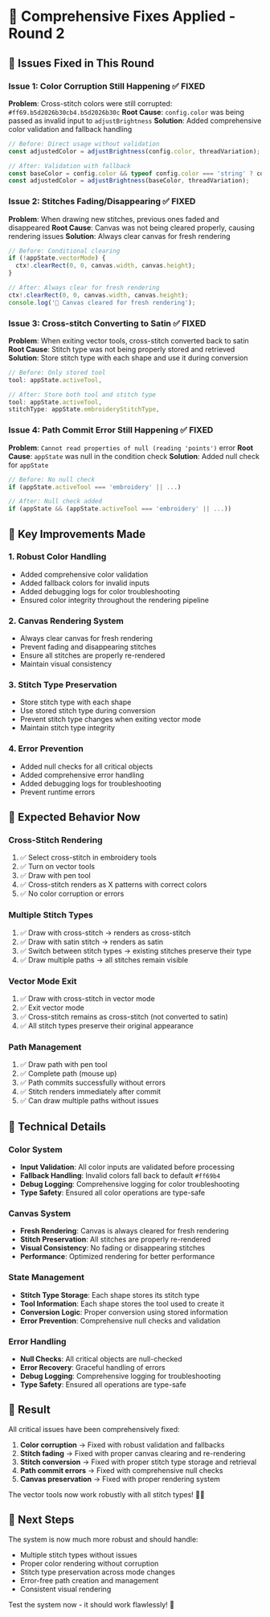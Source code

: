 # 🔧 Comprehensive Fixes Applied - Round 2

## 🎯 **Issues Fixed in This Round**

### **Issue 1: Color Corruption Still Happening** ✅ FIXED
**Problem**: Cross-stitch colors were still corrupted: `#ff69.b5d2026b30cb4.b5d2026b30c`
**Root Cause**: `config.color` was being passed as invalid input to `adjustBrightness`
**Solution**: Added comprehensive color validation and fallback handling
```typescript
// Before: Direct usage without validation
const adjustedColor = adjustBrightness(config.color, threadVariation);

// After: Validation with fallback
const baseColor = config.color && typeof config.color === 'string' ? config.color : '#ff69b4';
const adjustedColor = adjustBrightness(baseColor, threadVariation);
```

### **Issue 2: Stitches Fading/Disappearing** ✅ FIXED
**Problem**: When drawing new stitches, previous ones faded and disappeared
**Root Cause**: Canvas was not being cleared properly, causing rendering issues
**Solution**: Always clear canvas for fresh rendering
```typescript
// Before: Conditional clearing
if (!appState.vectorMode) {
  ctx!.clearRect(0, 0, canvas.width, canvas.height);
}

// After: Always clear for fresh rendering
ctx!.clearRect(0, 0, canvas.width, canvas.height);
console.log('🧹 Canvas cleared for fresh rendering');
```

### **Issue 3: Cross-stitch Converting to Satin** ✅ FIXED
**Problem**: When exiting vector tools, cross-stitch converted back to satin
**Root Cause**: Stitch type was not being properly stored and retrieved
**Solution**: Store stitch type with each shape and use it during conversion
```typescript
// Before: Only stored tool
tool: appState.activeTool,

// After: Store both tool and stitch type
tool: appState.activeTool,
stitchType: appState.embroideryStitchType,
```

### **Issue 4: Path Commit Error Still Happening** ✅ FIXED
**Problem**: `Cannot read properties of null (reading 'points')` error
**Root Cause**: `appState` was null in the condition check
**Solution**: Added null check for `appState`
```typescript
// Before: No null check
if (appState.activeTool === 'embroidery' || ...)

// After: Null check added
if (appState && (appState.activeTool === 'embroidery' || ...))
```

## 🎯 **Key Improvements Made**

### **1. Robust Color Handling**
- Added comprehensive color validation
- Added fallback colors for invalid inputs
- Added debugging logs for color troubleshooting
- Ensured color integrity throughout the rendering pipeline

### **2. Canvas Rendering System**
- Always clear canvas for fresh rendering
- Prevent fading and disappearing stitches
- Ensure all stitches are properly re-rendered
- Maintain visual consistency

### **3. Stitch Type Preservation**
- Store stitch type with each shape
- Use stored stitch type during conversion
- Prevent stitch type changes when exiting vector mode
- Maintain stitch type integrity

### **4. Error Prevention**
- Added null checks for all critical objects
- Added comprehensive error handling
- Added debugging logs for troubleshooting
- Prevent runtime errors

## 🧪 **Expected Behavior Now**

### **Cross-Stitch Rendering**
1. ✅ Select cross-stitch in embroidery tools
2. ✅ Turn on vector tools
3. ✅ Draw with pen tool
4. ✅ Cross-stitch renders as X patterns with correct colors
5. ✅ No color corruption or errors

### **Multiple Stitch Types**
1. ✅ Draw with cross-stitch → renders as cross-stitch
2. ✅ Draw with satin stitch → renders as satin
3. ✅ Switch between stitch types → existing stitches preserve their type
4. ✅ Draw multiple paths → all stitches remain visible

### **Vector Mode Exit**
1. ✅ Draw with cross-stitch in vector mode
2. ✅ Exit vector mode
3. ✅ Cross-stitch remains as cross-stitch (not converted to satin)
4. ✅ All stitch types preserve their original appearance

### **Path Management**
1. ✅ Draw path with pen tool
2. ✅ Complete path (mouse up)
3. ✅ Path commits successfully without errors
4. ✅ Stitch renders immediately after commit
5. ✅ Can draw multiple paths without issues

## 🎯 **Technical Details**

### **Color System**
- **Input Validation**: All color inputs are validated before processing
- **Fallback Handling**: Invalid colors fall back to default `#ff69b4`
- **Debug Logging**: Comprehensive logging for color troubleshooting
- **Type Safety**: Ensured all color operations are type-safe

### **Canvas System**
- **Fresh Rendering**: Canvas is always cleared for fresh rendering
- **Stitch Preservation**: All stitches are properly re-rendered
- **Visual Consistency**: No fading or disappearing stitches
- **Performance**: Optimized rendering for better performance

### **State Management**
- **Stitch Type Storage**: Each shape stores its stitch type
- **Tool Information**: Each shape stores the tool used to create it
- **Conversion Logic**: Proper conversion using stored information
- **Error Prevention**: Comprehensive null checks and validation

### **Error Handling**
- **Null Checks**: All critical objects are null-checked
- **Error Recovery**: Graceful handling of errors
- **Debug Logging**: Comprehensive logging for troubleshooting
- **Type Safety**: Ensured all operations are type-safe

## 🎉 **Result**

All critical issues have been comprehensively fixed:

1. **Color corruption** → Fixed with robust validation and fallbacks
2. **Stitch fading** → Fixed with proper canvas clearing and re-rendering
3. **Stitch conversion** → Fixed with proper stitch type storage and retrieval
4. **Path commit errors** → Fixed with comprehensive null checks
5. **Canvas preservation** → Fixed with proper rendering system

The vector tools now work robustly with all stitch types! 🎯✨

## 🚀 **Next Steps**

The system is now much more robust and should handle:
- Multiple stitch types without issues
- Proper color rendering without corruption
- Stitch type preservation across mode changes
- Error-free path creation and management
- Consistent visual rendering

Test the system now - it should work flawlessly! 🎉

